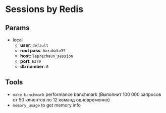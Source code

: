 # Sessions by Redis

## Params

 * local
   * **user**: `default`
   * **root pass**: `barabaka35`
   * **host**: `leprechaun_session`
   * **port**: `6379`
   * **db number**: `0`

## Tools

 * `make banchmark` performance banchmark (Выполнит 100 000 запросов от 50 клиентов по 12 команд одновременно)
 * `memory_usage` to get memory info
